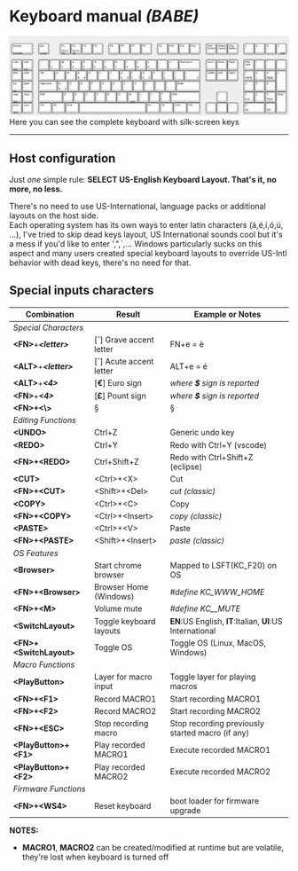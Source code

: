 # Keyboard manual _(BABE)_

![Keyboard layout](../../hardware/keyboard-layout.png)
Here you can see the complete keyboard with silk-screen keys

---


## Host configuration

Just _one_ simple rule: **SELECT US-English Keyboard Layout. That's it, no more, no less.**  

There's no need to use US-International, language packs or additional layouts on the host side.  
Each operating system has its own ways to enter latin characters (á,é,í,ó,ú, ...), I've tried to
skip dead keys layout, US International sounds cool but it's a mess if you'd like to enter ',",`,...
Windows particularly sucks on this aspect and many users created
special keyboard layouts to override US-Intl behavior with dead keys, there's no need for that.

## Special inputs characters
| Combination                   | Result                        | Example or Notes|
|-                              |-                              |-|
| _Special Characters_ |||
| **\<FN>**+**_\<letter>_**     | [**`**] Grave accent letter   | FN+e = è |
| **\<ALT>**+**_\<letter>_**    | [**´**] Acute accent letter   | ALT+e = é |
| **\<ALT>**+**_<4>_**          | [**€**] Euro sign             | _where **$** sign is reported_ |
| **\<FN>**+**_<4>_**           | [**£**] Pount sign            | _where **$** sign is reported_ |
| **\<FN>+\<\\>**               | §                             | § |
| _Editing Functions_ |||
| **\<UNDO>**                   | Ctrl+Z                        | Generic undo key |
| **\<REDO>**                   | Ctrl+Y                        | Redo with Ctrl+Y (vscode) |
| **\<FN>+\<REDO>**             | Ctrl+Shift+Z                  | Redo with Ctrl+Shift+Z (eclipse) |
| **\<CUT>**                    | \<Ctrl>+\<X>                  | Cut |
| **\<FN>+\<CUT>**              | \<Shift>+\<Del>               | _cut_  _(classic)_|
| **\<COPY>**                   | \<Ctrl>+\<C>                  | Copy |
| **\<FN>+\<COPY>**             | \<Ctrl>+\<Insert>             | _copy_ _(classic)_|
| **\<PASTE>**                  | \<Ctrl>+\<V>                  | Paste |
| **\<FN>+\<PASTE>**            | \<Shift>+\<Insert>            | _paste_ _(classic)_|
| _OS Features_ |||
| **\<Browser>**                | Start chrome browser          | Mapped to LSFT(KC_F20) on OS  |
| **\<FN>+\<Browser>**          | Browser Home (Windows)        | _#define KC_WWW_HOME_  |
| **\<FN>+\<M>**                | Volume mute                   | _#define KC__MUTE_ |
| **\<SwitchLayout>**           | Toggle keyboard layouts       | **EN**:US English, **IT**:Italian, **UI**:US International|
| **\<FN>+\<SwitchLayout>**     | Toggle OS                     | Toggle OS (Linux, MacOS, Windows) |
| _Macro Functions_|||
| **\<PlayButton>**             | Layer for macro input         | Toggle layer for playing macros |
| **\<FN>+\<F1>**               | Record MACRO1                 | Start recording MACRO1 |
| **\<FN>+\<F2>**               | Record MACRO2                 | Start recording MACRO2 |
| **\<FN>+\<ESC>**              | Stop recording macro          | Stop recording previously started macro (if any)|
| **\<PlayButton>+\<F1>**       | Play recorded MACRO1          | Execute recorded MACRO1 |
| **\<PlayButton>+\<F2>**       | Play recorded MACRO2          | Execute recorded MACRO2 |
| _Firmware Functions_|||
| **\<FN>+\<WS4>**              | Reset keyboard                | boot loader for firmware upgrade |
**NOTES:**
- **MACRO1**, **MACRO2** can be created/modified at runtime but are volatile, they're lost when
keyboard is turned off
